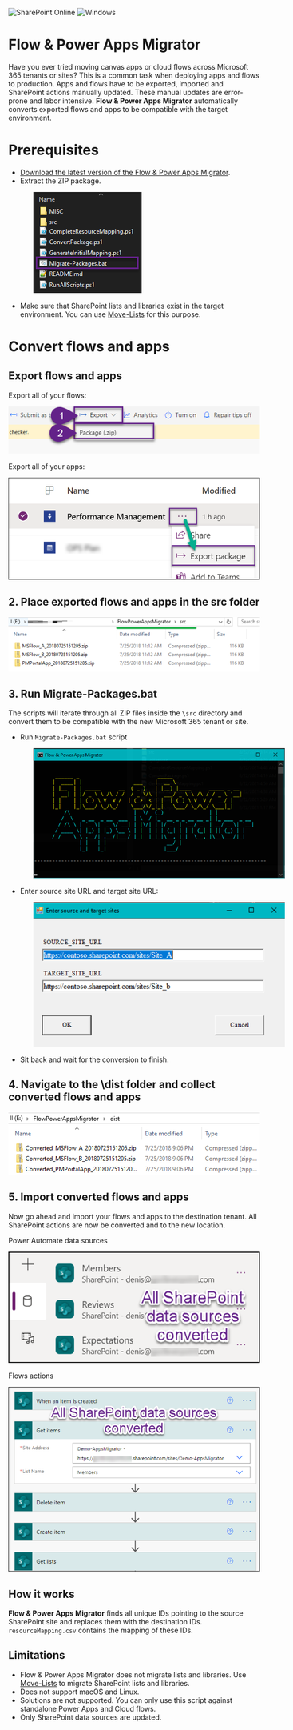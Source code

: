 ![SharePoint Online](https://img.shields.io/badge/SharePoint-Online-yellow.svg) 
![Windows](https://img.shields.io/static/v1?label=OS&message=Windows&color=green)


# Flow & Power Apps Migrator

Have you ever tried moving canvas apps or cloud flows across Microsoft 365 tenants or sites? This is a common task when deploying apps and flows to production. Apps and flows have to be exported, imported and SharePoint actions manually updated. These manual updates are error-prone and labor intensive. **Flow & Power Apps Migrator** automatically converts exported flows and apps to be compatible with the target environment. 

# Prerequisites 

- [Download the latest version of the Flow & Power Apps Migrator](https://github.com/Zerg00s/FlowPowerAppsMigrator/releases/download/2.0/FlowPowerAppsMigrator.zip).
- Extract the ZIP package.


<img style="padding-left:50px" src="MISC/IMG/UnzippedPackage.png">

- Make sure that SharePoint lists and libraries exist in the target environment. You can use [Move-Lists](https://github.com/Zerg00s/Move-Lists) for this purpose.

# Convert flows and apps

## Export flows and apps
Export all of your flows:

![](MISC/IMG/Export.png)

Export all of your apps:

![](MISC/IMG/ExportApp.png)

## 2. Place exported flows and apps in the src folder
![](MISC/IMG/2018-07-25-20-57-29.png)

## 3. Run Migrate-Packages.bat
The scripts will iterate through all ZIP files inside the `\src` directory and convert them to be compatible with the new Microsoft 365 tenant or site.
- Run `Migrate-Packages.bat` script

<img style="padding-left:50px" src="MISC/IMG/Migrator.png">

- Enter source site URL and target site URL:

<img style="padding-left:50px" src="MISC/IMG/UI.png">

- Sit back and wait for the conversion to finish.



## 4. Navigate to the \dist folder and collect converted flows and apps

![](MISC/IMG/2018-07-25-21-11-04.png)

## 5. Import converted flows and apps
Now go ahead and import your flows and apps to the destination tenant. All SharePoint actions are now be converted and to the new location.


Power Automate data sources

![](MISC/IMG/DataSourcesConverted.png)

Flows actions

![](MISC/IMG/FlowsConverted.png)

## How it works

**Flow & Power Apps Migrator** finds all unique IDs pointing to the source SharePoint site and replaces them with the destination IDs. `resourceMapping.csv` contains the mapping of these IDs.


## Limitations

- Flow & Power Apps Migrator does not migrate lists and libraries. Use [Move-Lists](https://github.com/Zerg00s/Move-Lists) to migrate SharePoint lists and libraries.
- Does not support macOS and Linux.
- Solutions are not supported. You can only use this script against standalone Power Apps and Cloud flows.
- Only SharePoint data sources are updated.